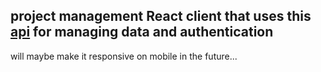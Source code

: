 ## project management React client that uses this [api](https://github.com/PickleEaterJim33/Project-Management-API) for managing data and authentication
will maybe make it responsive on mobile in the future...
